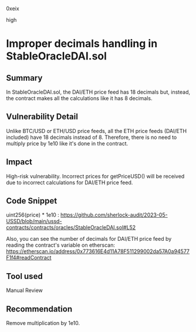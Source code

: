 0xeix

high

# Improper decimals handling in StableOracleDAI.sol

## Summary

In StableOracleDAI.sol, the DAI/ETH price feed has 18 decimals but, instead, the contract makes all the calculations like it has 8 decimals.

## Vulnerability Detail

Unlike BTC/USD or ETH/USD price feeds, all the ETH price feeds (DAI/ETH included) have 18 decimals instead of 8. Therefore, there is no need to multiply price by 1e10 like it's done in the contract.

## Impact

High-risk vulnerability. Incorrect prices for getPriceUSD() will be received due to incorrect calculations for DAI/ETH price feed.

## Code Snippet

uint256(price) * 1e10 : 
https://github.com/sherlock-audit/2023-05-USSD/blob/main/ussd-contracts/contracts/oracles/StableOracleDAI.sol#L52

Also, you can see the number of decimals for DAI/ETH price feed by reading the contract's variable on etherscan:
https://etherscan.io/address/0x773616E4d11A78F511299002da57A0a94577F1f4#readContract

## Tool used

Manual Review

## Recommendation

Remove multiplication by 1e10.